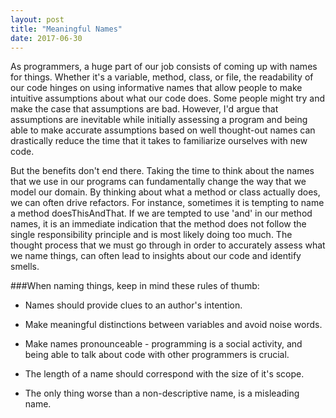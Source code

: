 ```yaml
---
layout: post
title: "Meaningful Names"
date: 2017-06-30
---
```


As programmers, a huge part of our job consists of coming up with names for things.
Whether it's a variable, method, class, or file, the readability of our code hinges
on using informative names that allow people to make intuitive assumptions about what
our code does. Some people might try and make the case that assumptions are bad.
However, I'd argue that assumptions are inevitable while initially assessing a program and
being able to make accurate assumptions based on well thought-out names can drastically
reduce the time that it takes to familiarize ourselves with new code.

But the benefits don't end there. Taking the time to think about the names that we use in our programs
can fundamentally change the way that we model our domain. By thinking about what a method or class
actually does, we can often drive refactors. For instance, sometimes it is tempting to name a method
doesThisAndThat. If we are tempted to use 'and' in our method names, it is an immediate indication
that the method does not follow the single responsibility principle and is most likely doing too much.
The thought process that we must go through in order to accurately assess what we name things, can
often lead to insights about our code and identify smells.

###When naming things, keep in mind these rules of thumb:

- Names should provide clues to an author's intention.

- Make meaningful distinctions between variables and avoid noise words.

- Make names pronounceable - programming is a social activity, and being able to talk
about code with other programmers is crucial.

- The length of a name should correspond with the size of it's scope.

- The only thing worse than a non-descriptive name, is a misleading name.
